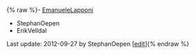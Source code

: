 {% raw %}- [EmanueleLapponi](/EmanueleLapponi)
- StephanOepen
- ErikVelldal

Last update: 2012-09-27 by StephanOepen [[edit](https://github.com/delph-in/docs/wiki/ClarinoGroup/_edit)]{% endraw %}
